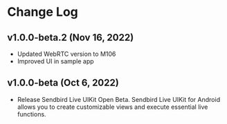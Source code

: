 # Change Log

## v1.0.0-beta.2 (Nov 16, 2022)
- Updated WebRTC version to M106
- Improved UI in sample app

## v1.0.0-beta (Oct 6, 2022)
- Release Sendbird Live UIKit Open Beta. Sendbird Live UIKit for Android allows you to create customizable views and execute essential live functions.
